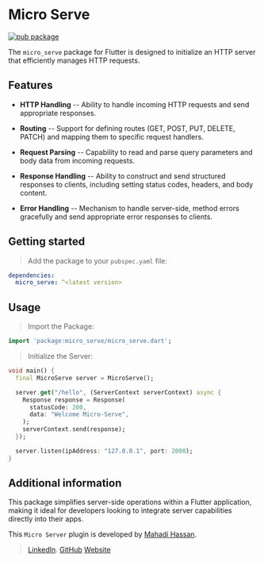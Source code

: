 # Micro Serve

[![pub package](https://img.shields.io/pub/v/micro_serve.svg)](https://pub.dev/packages/micro_serve)

The `micro_serve` package for Flutter is designed to initialize an HTTP server that efficiently manages HTTP requests.


## Features

- **HTTP Handling**
-- Ability to handle incoming HTTP requests and send appropriate responses.

- **Routing**
-- Support for defining routes (GET, POST, PUT, DELETE, PATCH) and mapping them to specific request handlers.

- **Request Parsing**
-- Capability to read and parse query parameters and body data from incoming requests.

- **Response Handling**
-- Ability to construct and send structured responses to clients, including setting status codes, headers, and body content.

- **Error Handling**
-- Mechanism to handle server-side, method errors gracefully and send appropriate error responses to clients.


## Getting started

> Add the package to your `pubspec.yaml` file:
```yaml
dependencies:
  micro_serve: ^<latest version>
```


## Usage

> Import the Package:
```dart
import 'package:micro_serve/micro_serve.dart';
```

> Initialize the Server:

```dart
void main() {
  final MicroServe server = MicroServe();

  server.get("/hello", (ServerContext serverContext) async {
    Response response = Response(
      statusCode: 200,
      data: "Welcome Micro-Serve",
    );
    serverContext.send(response);
  });

  server.listen(ipAddress: "127.0.0.1", port: 2000);
}
```


## Additional information

This package simplifies server-side operations within a Flutter application, making it ideal for developers looking to integrate server capabilities directly into their apps.

This `Micro Server` plugin is developed by [Mahadi Hassan](https://www.linkedin.com/in/mithun1st/).
> [LinkedIn](https://www.linkedin.com/in/mithun1st/).
> [GitHub](https://www.github.com/mithun1st/)
> [Website](https://mithun1st.blogspot.com/)